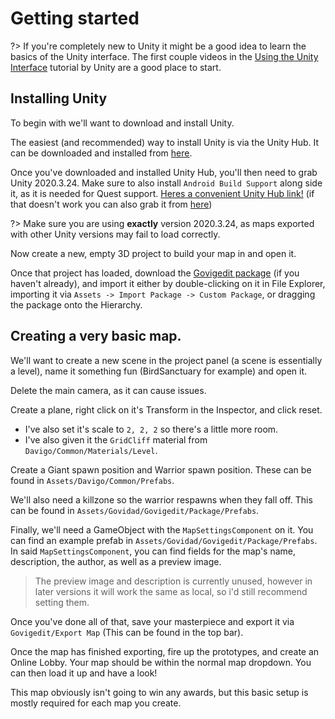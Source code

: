 # Getting started

?> If you're completely new to Unity it might be a good idea to learn the basics of the Unity interface. 
The first couple videos in the [Using the Unity Interface](https://learn.unity.com/tutorial/using-the-unity-interface?uv=2020.3) tutorial by Unity are a good place to start. 

## Installing Unity

To begin with we'll want to download and install Unity.

The easiest (and recommended) way to install Unity is via the Unity Hub. It can be downloaded and installed from [here](https://unity3d.com/get-unity/download/archive). 

Once you've downloaded and installed Unity Hub, you'll then need to grab Unity 2020.3.24. 
Make sure to also install `Android Build Support` along side it, as it is needed for Quest support. 
[Heres a convenient Unity Hub link!](unityhub://2020.3.24f1/79c78de19888)
(if that doesn't work you can also grab it from [here](https://unity3d.com/get-unity/download/archive))

?> Make sure you are using **exactly** version 2020.3.24, as maps exported with other Unity versions may fail to load correctly. 

Now create a new, empty 3D project to build your map in and open it. 

Once that project has loaded, download the [Govigedit package](https://drive.google.com/file/d/1ZsPG0WE9FezCTqkH9dm6najmleC-5Dmn/view?usp=sharing) 
(if you haven't already), and import it either by double-clicking on it in File Explorer, 
importing it via `Assets -> Import Package -> Custom Package`, or dragging the package onto the Hierarchy. 

## Creating a very basic map. 

We'll want to create a new scene in the project panel (a scene is essentially a level), name it something fun (BirdSanctuary for example) and open it. 

Delete the main camera, as it can cause issues. 

Create a plane, right click on it's Transform in the Inspector, and click reset. 
- I've also set it's scale to `2, 2, 2` so there's a little more room. 
- I've also given it the `GridCliff` material from `Davigo/Common/Materials/Level`.

Create a Giant spawn position and Warrior spawn position. These can be found in `Assets/Davigo/Common/Prefabs`. 

We'll also need a killzone so the warrior respawns when they fall off. This can be found in `Assets/Govidad/Govigedit/Package/Prefabs`. 

Finally, we'll need a GameObject with the `MapSettingsComponent` on it. You can find an example prefab in `Assets/Govidad/Govigedit/Package/Prefabs`. 
In said `MapSettingsComponent`, you can find fields for the map's name, description, the author, as well as a preview image. 

> The preview image and description is currently unused, however in later versions it will work the same as local, so i'd still recommend setting them. 

Once you've done all of that, save your masterpiece and export it via `Govigedit/Export Map` (This can be found in the top bar). 

Once the map has finished exporting, fire up the prototypes, and create an Online Lobby. Your map should be within the normal map dropdown. 
You can then load it up and have a look!

This map obviously isn't going to win any awards, but this basic setup is mostly required for each map you create. 